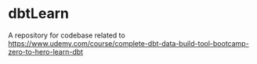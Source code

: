 # dbtLearn
A repository for codebase related to https://www.udemy.com/course/complete-dbt-data-build-tool-bootcamp-zero-to-hero-learn-dbt
